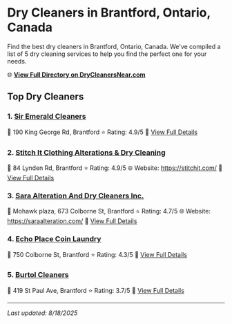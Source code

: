 # Dry Cleaners in Brantford, Ontario, Canada

Find the best dry cleaners in Brantford, Ontario, Canada. We've compiled a list of 5 dry cleaning services to help you find the perfect one for your needs.

🌐 **[View Full Directory on DryCleanersNear.com](https://drycleanersnear.com/city/Canada/Ontario/Brantford)**

## Top Dry Cleaners

### 1. [Sir Emerald Cleaners](https://drycleanersnear.com/dryCleaner/68901441913e4c7c8f7e97e2/sir-emerald-cleaners)
📍 190 King George Rd, Brantford
⭐ Rating: 4.9/5
🔗 [View Full Details](https://drycleanersnear.com/dryCleaner/68901441913e4c7c8f7e97e2/sir-emerald-cleaners)

### 2. [Stitch It Clothing Alterations & Dry Cleaning](https://drycleanersnear.com/dryCleaner/689014cb913e4c7c8f7e9c1c/stitch-it-clothing-alterations-dry-cleaning)
📍 84 Lynden Rd, Brantford
⭐ Rating: 4.9/5
🌐 Website: https://stitchit.com/
🔗 [View Full Details](https://drycleanersnear.com/dryCleaner/689014cb913e4c7c8f7e9c1c/stitch-it-clothing-alterations-dry-cleaning)

### 3. [Sara Alteration And Dry Cleaners Inc.](https://drycleanersnear.com/dryCleaner/68901466913e4c7c8f7e9903/sara-alteration-and-dry-cleaners-inc)
📍 Mohawk plaza, 673 Colborne St, Brantford
⭐ Rating: 4.7/5
🌐 Website: https://saraalteration.com/
🔗 [View Full Details](https://drycleanersnear.com/dryCleaner/68901466913e4c7c8f7e9903/sara-alteration-and-dry-cleaners-inc)

### 4. [Echo Place Coin Laundry](https://drycleanersnear.com/dryCleaner/6890148d913e4c7c8f7e9a34/echo-place-coin-laundry)
📍 750 Colborne St, Brantford
⭐ Rating: 4.3/5
🔗 [View Full Details](https://drycleanersnear.com/dryCleaner/6890148d913e4c7c8f7e9a34/echo-place-coin-laundry)

### 5. [Burtol Cleaners](https://drycleanersnear.com/dryCleaner/689014a5913e4c7c8f7e9af7/burtol-cleaners)
📍 419 St Paul Ave, Brantford
⭐ Rating: 3.7/5
🔗 [View Full Details](https://drycleanersnear.com/dryCleaner/689014a5913e4c7c8f7e9af7/burtol-cleaners)


---

*Last updated: 8/18/2025*
